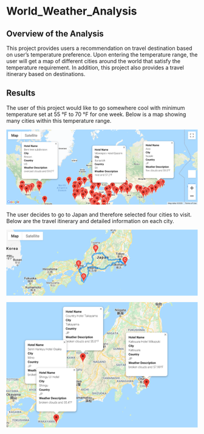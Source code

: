 # World_Weather_Analysis

## Overview of the Analysis
This project provides users a recommendation on travel destination based on user’s temperature preference. Upon entering the temperature range, the user will get a map of different cities around the world that satisfy the temperature requirement. In addition, this project also provides a travel itinerary based on destinations. 

## Results
The user of this project would like to go somewhere cool with minimum temperature set at 55 °F to 70 °F for one week. Below is a map showing many cities within this temperature range. 

![](Vacation_Search/WeatherPy_vacation_map.png)

The user decides to go to Japan and therefore selected four cities to visit. Below are the travel itinerary and detailed information on each city. 

![](Vacation_Itinerary/WeatherPy_travel_map.png)

![](Vacation_Itinerary/WeatherPy_travel_map_markers.png)
